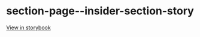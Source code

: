 # section-page--insider-section-story

[View in storybook](https://raw.githack.com/Independent-Digital-News-and-Media-Ltd/standard-pwamp-sb/PR-538-sb/index.html?path=/story/section-page--insider-section-story)
